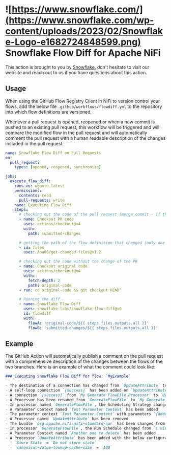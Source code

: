 # ![https://www.snowflake.com/](https://www.snowflake.com/wp-content/uploads/2023/02/Snowflake-Logo-e1682724848599.png) Snowflake Flow Diff for Apache NiFi

This action is brought to you by [Snowflake](https://www.snowflake.com/), don't hesitate to visit our website and reach out to us if you have questions about this action.

## Usage

When using the GitHub Flow Registry Client in NiFi to version control your flows, add the below file `.github/workflows/flowdiff.yml` to the repository into which flow definitions are versioned.

Whenever a pull request is opened, reopened or when a new commit is pushed to an existing pull request, this workflow will be triggered and will compare the modified flow in the pull request and will
automatically comment the pull request with a human readable description of the changes included in the pull request.

```yaml
name: Snowflake Flow Diff on Pull Requests
on:
  pull_request:
    types: [opened, reopened, synchronize]

jobs:
  execute_flow_diff:
    runs-on: ubuntu-latest
    permissions:
      contents: read
      pull-requests: write
    name: Executing Flow Diff
    steps:
      # checking out the code of the pull request (merge commit - if the PR is mergeable)
      - name: Checkout PR code
        uses: actions/checkout@v4
        with:
          path: submitted-changes

      # getting the path of the flow definition that changed (only one expected for now)
      - id: files
        uses: Ana06/get-changed-files@v1.2

      # checking out the code without the change of the PR
      - name: Checkout original code
        uses: actions/checkout@v4
        with:
          fetch-depth: 2
          path: original-code
      - run: cd original-code && git checkout HEAD^

      # Running the diff
      - name: Snowflake Flow Diff
        uses: snowflake-labs/snowflake-flow-diff@v0
        id: flowdiff
        with:
          flowA: 'original-code/${{ steps.files.outputs.all }}'
          flowB: 'submitted-changes/${{ steps.files.outputs.all }}'
```

## Example

The GitHub Action will automatically publish a comment on the pull request with a comprehensive description of the changes between the flows of the two branches.
Here is an example of what the comment could look like:

```markdown
### Executing Snowflake Flow Diff for flow: `MyExample`

- The destination of a connection has changed from `UpdateAttribute` to `InvokeHTTP`
- A self-loop connection `[success]` has been added on `UpdateAttribute`
- A connection `[success]` from `My Generate FlowFile Processor` to `UpdateAttribute` has been added
- A Processor has been renamed from `GenerateFlowFile` to `My Generate FlowFile Processor`
- In processor named `GenerateFlowFile`, the Scheduling Strategy changed from `TIMER_DRIVEN` to `CRON_DRIVEN`
- A Parameter Context named `Test Parameter Context` has been added
- The parameter context `Test Parameter Context` with parameters `{addedParam=newValue}` has been added to the process group `TestingFlowDiff`
- A Processor named `UpdateAttribute` has been removed
- The bundle `org.apache.nifi:nifi-standard-nar` has been changed from version `2.1.0` to version `2.2.0`
- In processor `GenerateFlowFile`, the Run Schedule changed from `1 min` to `* * * * * ?`
- A Parameter Context named `Another one to delete` has been added
- A Processor `UpdateAttribute` has been added with the below configuration
  - `Store State` = `Do not store state`
  - `canonical-value-lookup-cache-size` = `100`
```
